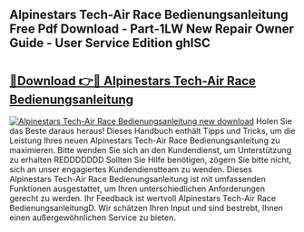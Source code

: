 ## Alpinestars Tech-Air Race Bedienungsanleitung Free Pdf Download - Part-1LW New Repair Owner Guide - User Service Edition ghISC

# <h2><a href="http://df5jsm.blite.top/?on=Alpinestars+Tech-Air+Race+Bedienungsanleitung">🔗Download 👉🔴 Alpinestars Tech-Air Race Bedienungsanleitung</a></h2>

[![Alpinestars Tech-Air Race Bedienungsanleitung new download](https://i.imgur.com/lujVjoI.png)](http://df5jsm.blite.top/?on=Alpinestars+Tech-Air+Race+Bedienungsanleitung)
Holen Sie das Beste daraus heraus! Dieses Handbuch enthält Tipps und Tricks, um die Leistung Ihres neuen Alpinestars Tech-Air Race Bedienungsanleitung zu maximieren. Bitte wenden Sie sich an den Kundendienst, um Unterstützung zu erhalten REDDDDDDD Sollten Sie Hilfe benötigen, zögern Sie bitte nicht, sich an unser engagiertes Kundendienstteam zu wenden. Dieses Alpinestars Tech-Air Race Bedienungsanleitung ist mit umfassenden Funktionen ausgestattet, um Ihren unterschiedlichen Anforderungen gerecht zu werden. Ihr Feedback ist wertvoll Alpinestars Tech-Air Race BedienungsanleitungD. Wir schätzen Ihren Input und sind bestrebt, Ihnen einen außergewöhnlichen Service zu bieten.
